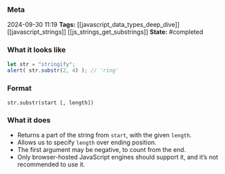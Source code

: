 ### Meta
2024-09-30 11:19
**Tags:** [[javascript_data_types_deep_dive]] [[javascript_strings]] [[js_strings_get_substrings]]
**State:** #completed 

### What it looks like
```JavaScript title:app.js
let str = "stringify";
alert( str.substr(2, 4) ); // 'ring'
```

### Format
`str.substr(start [, length])`

### What it does
- Returns a part of the string from `start`, with the given `length`.
- Allows us to specify `length` over ending position.
- The first argument may be negative, to count from the end.
- Only browser-hosted JavaScript engines should support it, and it’s not recommended to use it.